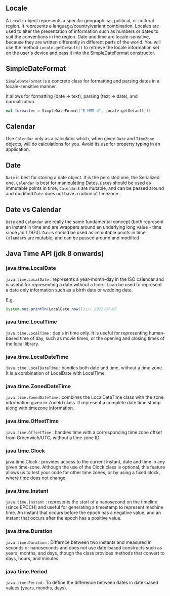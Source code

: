 

## Locale

A `Locale` object represents a specific geographical, political, or cultural region. It represents a language/country/variant combination. Locales are used to alter the presentation of information such as numbers or dates to suit the conventions in the region. Date and time are locale-sensitive, because they are written differently in different parts of the world. You will use the method `Locale.getDefault()` to retrieve the locale information set on the user's device and pass it into the SimpleDateFormat constructor.


## SimpleDateFormat

`SimpleDateFormat` is a concrete class for formatting and parsing dates in a locale-sensitive manner. 

It allows for formatting (date -> text), parsing (text -> date), and normalization.


```kt
val formatter = SimpleDateFormat("E MMM d", Locale.getDefault())
```


## Calendar

Use `Calendar` only as a calculator which, when given `Date` and `TimeZone` objects, will do calculations for you. Avoid its use for property typing in an application.

## Date

`Date` is best for storing a date object. It is the persisted one, the Serialized one.
`Calendar` is best for manipulating Dates.
`Date`s should be used as immutable points in time; `Calendar`s are mutable, and can be passed around and modified
`Date` does not have a notion of timezone.

## Date vs Calendar

`Date` and `Calendar` are really the same fundamental concept (both represent an instant in time and are wrappers around an underlying long value - time since jan 1 1970).
`Date`s should be used as immutable points in time; `Calendar`s are mutable, and can be passed around and modified

## Java Time API (jdk 8 onwards)

### java.time.LocalDate

`java.time.LocalDate` : represents a year-month-day in the ISO calendar and is useful for representing a date without a time. It can be used to represent a date only information such as a birth date or wedding date.

E.g.
```java
System.out.println(LocalDate.now());// 2022-07-05
```

### java.time.LocalTime

`java.time.LocalTime` : deals in time only. It is useful for representing human-based time of day, such as movie times, or the opening and closing times of the local library.

### java.time.LocalDateTime

`java.time.LocalDateTime` : handles both date and time, without a time zone. It is a combination of LocalDate with LocalTime.

### java.time.ZonedDateTime

`java.time.ZonedDateTime` : combines the LocalDateTime class with the zone information given in ZoneId class. It represent a complete date time stamp along with timezone information.

### java.time.OffsetTime

`java.time.OffsetTime` : handles time with a corresponding time zone offset from Greenwich/UTC, without a time zone ID.

### java.time.Clock

java.time.Clock : provides access to the current instant, date and time in any given time-zone. Although the use of the Clock class is optional, this feature allows us to test your code for other time zones, or by using a fixed clock, where time does not change.

### java.time.Instant

`java.time.Instant` : represents the start of a nanosecond on the timeline (since EPOCH) and useful for generating a timestamp to represent machine time. An instant that occurs before the epoch has a negative value, and an instant that occurs after the epoch has a positive value.

### java.time.Duration

`java.time.Duration` : Differnce between two instants and measured in seconds or nanoseconds and does not use date-based 
constructs such as years, months, and days, though the class provides methods that convert to days, hours, and minutes.

### java.time.Period

`java.time.Period` : To define the difference between dates in date-based values (years, months, days).
